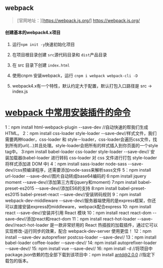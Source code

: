 ## webpack

> [官网地址：][https://webpack.js.org/] https://webpack.js.org/

#### 创建基本的webpack4.x项目

1. 运行`npm init -y`快速初始化项目

2. 在项目根目录创建 `src`源代码目录和 `dist`产品目录

3. 在 src 目录下创建 `index.html`

4. 使用cnpm 安装webpack，运行 `cnpm i webpack webpack-cli -D`
   
5. webpack4.x有一个特性，默认约定大于配置，默认打包入口路径是 src -> index.js

   

# [webpack 中常用安装插件的命令](https://www.cnblogs.com/xingsai/p/6502139.html)



1：npm install html-webpack-plugin --save-dev //自动快速的帮我们生成HTML。
2：npm install css-loader style-loader --save-dev//样式文件，我们需要两种loader，css-loader 和 style－loader，css-loader会遍历css文件，找到所有的url(...)并且处理。style-loader会把所有的样式插入到你页面的一个style tag中。
3:npm install babel-loader css-loader style-loader --save-dev// 安装加载器(babel-loader 进行转码
css-loader 对 css 文件进行打包
style-loader 将样式添加进 DOM 中)
4：npm install sass-loader node-sass --save-dev//css预编译程序，还需要添加node-sass来解析sass文件
5：npm install url-loader --save-dev//图片自动转成base64编码的
6:npm install jquery moment --save-dev//添加第三方库(jquery和moment)
7:npm install babel-preset-es2015 --save-dev//添加ES6的支持
8:npm install babel-preset-es2015 babel-preset-react --save-dev//安装转码规则
9：npm install webpack-dev-middleware --save-dev//服务器端使用的是express框架，你还可以直接安装express的middleware，webpack配合express
10: npm install react --save-dev//安装并引用 React 模块
10：npm install react react-dom --save-dev//添加react和react-dom
11：npm install react-hot-loader --save-dev//react-hot-loader 是一款非常好用的 React 热插拔的加载插件，通过它可以实现修改-运行同步的效果，配合 webpack-dev-server 使用更佳！
12：npm install --save-dev autoprefixer postcss-loader --save-dev//
13：npm install babel-loader coffee-loader --save-dev//
14: npm install autoprefixer-loader --save-dev//
15: npm install vue --save-dev//
16: npm install -d //将项目中package.json依赖的包全部下载到该项目中：npm install antd@2.0.0 //指定下载包的版本。